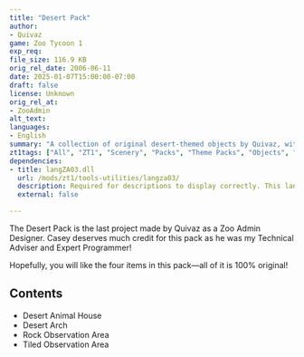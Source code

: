 ```yaml
---
title: "Desert Pack"
author: 
- Quivaz
game: Zoo Tycoon 1
exp_req:
file_size: 116.9 KB
orig_rel_date: 2006-06-11
date: 2025-01-07T15:00:00-07:00
draft: false
license: Unknown
orig_rel_at: 
- ZooAdmin
alt_text: 
languages:
- English
summary: "A collection of original desert-themed objects by Quivaz, with technical support from Casey."
zt1tags: ["All", "ZT1", "Scenery", "Packs", "Theme Packs", "Objects", "Arches", "Buildings"]
dependencies:
- title: langZA03.dll
  url: /mods/zt1/tools-utilities/langza03/
  description: Required for descriptions to display correctly. This language file replaces the one in the download.
  external: false

---
```


The Desert Pack is the last project made by Quivaz as a Zoo Admin Designer. Casey deserves much credit for this pack as he was my Technical Adviser and Expert Programmer!  

Hopefully, you will like the four items in this pack—all of it is 100% original!

## Contents

- Desert Animal House
- Desert Arch
- Rock Observation Area
- Tiled Observation Area